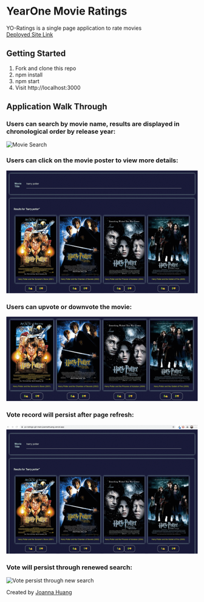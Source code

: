 # YearOne Movie Ratings

YO-Ratings is a single page application to rate movies\
[Deployed Site Link](https://yo-ratings-git-main.joannathuang.vercel.app/)

## Getting Started

1. Fork and clone this repo
2. npm install
3. npm start
4. Visit http://localhost:3000

## Application Walk Through

### Users can search by movie name, results are displayed in chronological order by release year:

![Movie Search](demo/aTz2ufJG2A.gif)

### Users can click on the movie poster to view more details:

![Movie Details](demo/J4JE8Ufk6h.gif)

### Users can upvote or downvote the movie:

![Upvote and Downvote](demo/hjQeRBcu81.gif)

### Vote record will persist after page refresh:

![Vote record persists post refresh](demo/bO4OI25Kku.gif)

### Vote will persist through renewed search:

![Vote persist through new search](demo/y1Be6JHT0R.gif)

Created by [Joanna Huang](https://github.com/jthnyc)
